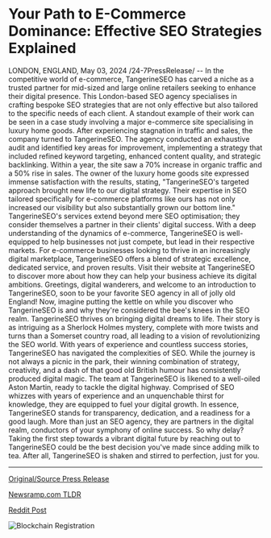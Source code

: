 # Your Path to E-Commerce Dominance: Effective SEO Strategies Explained

LONDON, ENGLAND, May 03, 2024 /24-7PressRelease/ -- In the competitive world of e-commerce, TangerineSEO has carved a niche as a trusted partner for mid-sized and large online retailers seeking to enhance their digital presence. This London-based SEO agency specialises in crafting bespoke SEO strategies that are not only effective but also tailored to the specific needs of each client.  A standout example of their work can be seen in a case study involving a major e-commerce site specialising in luxury home goods. After experiencing stagnation in traffic and sales, the company turned to TangerineSEO. The agency conducted an exhaustive audit and identified key areas for improvement, implementing a strategy that included refined keyword targeting, enhanced content quality, and strategic backlinking. Within a year, the site saw a 70% increase in organic traffic and a 50% rise in sales.  The owner of the luxury home goods site expressed immense satisfaction with the results, stating, "TangerineSEO's targeted approach brought new life to our digital strategy. Their expertise in SEO tailored specifically for e-commerce platforms like ours has not only increased our visibility but also substantially grown our bottom line."  TangerineSEO's services extend beyond mere SEO optimisation; they consider themselves a partner in their clients' digital success. With a deep understanding of the dynamics of e-commerce, TangerineSEO is well-equipped to help businesses not just compete, but lead in their respective markets.  For e-commerce businesses looking to thrive in an increasingly digital marketplace, TangerineSEO offers a blend of strategic excellence, dedicated service, and proven results. Visit their website at TangerineSEO to discover more about how they can help your business achieve its digital ambitions.  Greetings, digital wanderers, and welcome to an introduction to TangerineSEO, soon to be your favorite SEO agency in all of jolly old England!  Now, imagine putting the kettle on while you discover who TangerineSEO is and why they're considered the bee's knees in the SEO realm.  TangerineSEO thrives on bringing digital dreams to life. Their story is as intriguing as a Sherlock Holmes mystery, complete with more twists and turns than a Somerset country road, all leading to a vision of revolutionizing the SEO world.  With years of experience and countless success stories, TangerineSEO has navigated the complexities of SEO. While the journey is not always a picnic in the park, their winning combination of strategy, creativity, and a dash of that good old British humour has consistently produced digital magic.  The team at TangerineSEO is likened to a well-oiled Aston Martin, ready to tackle the digital highway. Comprised of SEO whizzes with years of experience and an unquenchable thirst for knowledge, they are equipped to fuel your digital growth.  In essence, TangerineSEO stands for transparency, dedication, and a readiness for a good laugh. More than just an SEO agency, they are partners in the digital realm, conductors of your symphony of online success.  So why delay? Taking the first step towards a vibrant digital future by reaching out to TangerineSEO could be the best decision you've made since adding milk to tea. After all, TangerineSEO is shaken and stirred to perfection, just for you. 

---

[Original/Source Press Release](https://www.24-7pressrelease.com/press-release/510624/your-path-to-e-commerce-dominance-effective-seo-strategies-explained)
                    

[Newsramp.com TLDR](https://newsramp.com/curated-news/tangerineseo-revitalizes-e-commerce-site-with-bespoke-seo-strategy/9b68dbb0b5fd7256b8660f42186462e0) 

 



[Reddit Post](https://www.reddit.com/r/Business_NewsRamp/comments/1cj2iet/tangerineseo_revitalizes_ecommerce_site_with/) 



![Blockchain Registration](https://cdn.newsramp.app/24-7PressRelease/qrcode/245/3/vibenqzM.webp)